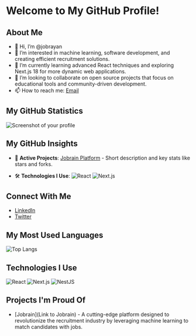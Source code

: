 # Welcome to My GitHub Profile!

## About Me
- 👋 Hi, I’m @jobrayan
- 👀 I’m interested in machine learning, software development, and creating efficient recruitment solutions.
- 🌱 I’m currently learning advanced React techniques and exploring Next.js 18 for more dynamic web applications.
- 💞️ I’m looking to collaborate on open source projects that focus on educational tools and community-driven development.
- 📫 How to reach me: [Email](mailto:nathansinelnikov@gmail.com)

## My GitHub Statistics
![Screenshot of your profile](https://i.postimg.cc/y8HCF7w7/Screenshot-from-2025-02-16-11-35-36.png)

## My GitHub Insights

- 🚀 **Active Projects**: [Jobrain Platform](https://beta.jobrain.app/) - Short description and key stats like stars and forks.
  
- 🛠️ **Technologies I Use**:
  ![React](https://img.shields.io/badge/-React-61DAFB?style=flat-square&logo=react&logoColor=white)
  ![Next.js](https://img.shields.io/badge/-Next.js-000000?style=flat-square&logo=next.js)

## Connect With Me
- [LinkedIn](https://www.linkedin.com/in/nathansinelnikov/)
- [Twitter](https://x.com/nathanjobrayan)


## My Most Used Languages

![Top Langs](https://github-readme-stats.vercel.app/api/top-langs/?username=jobrayan&layout=compact&theme=radical)

## Technologies I Use
![React](https://img.shields.io/badge/-React-61DAFB?style=flat-square&logo=react&logoColor=white)
![Next.js](https://img.shields.io/badge/-Next.js-000000?style=flat-square&logo=next.js)
![NestJS](https://img.shields.io/badge/-NestJS-ea2845?style=flat-square&logo=nestjs&logoColor=white)

## Projects I'm Proud Of

- [Jobrain](Link to Jobrain) - A cutting-edge platform designed to revolutionize the recruitment industry by leveraging machine learning to match candidates with jobs.

